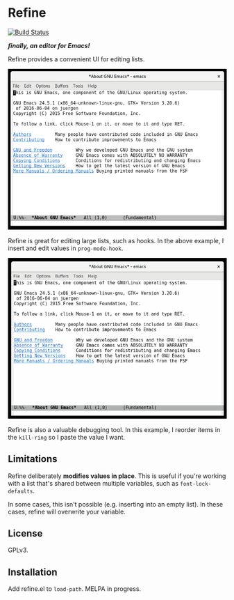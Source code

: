 # Refine
[![Build Status](https://travis-ci.org/Wilfred/refine.svg?branch=master)](https://travis-ci.org/Wilfred/refine)

***finally, an editor for Emacs!***

Refine provides a convenient UI for editing lists.

![edit_hook](edit_hook.gif)

Refine is great for editing large lists, such as hooks. In the above
example, I insert and edit values in `prog-mode-hook`.

![kill_ring](kill_ring.gif)

Refine is also a valuable debugging tool. In this example, I reorder
items in the `kill-ring` so I paste the value I want.

## Limitations

Refine deliberately **modifies values in place**. This is useful if
you're working with a list that's shared between multiple variables,
such as `font-lock-defaults`.

In some cases, this isn't possible (e.g. inserting into an empty
list). In these cases, refine will overwrite your variable.

## License

GPLv3.

## Installation

Add refine.el to `load-path`. MELPA in progress.
